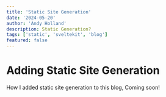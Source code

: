 ```yaml
---
title: 'Static Site Generation'
date: '2024-05-20'
author: 'Andy Holland'
description: Static Generation?
tags: ['static', 'sveltekit', 'blog']
featured: false
---
```


# Adding Static Site Generation

How I added static site generation to this blog, Coming soon!
